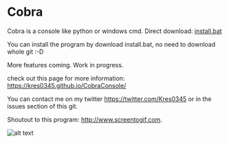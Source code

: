 # Cobra
Cobra is a console like python or windows cmd. Direct download: 
[install.bat](https://cdn.rawgit.com/kres0345/CobraConsole/4a17ccdc/install.bat)

You can install the program by download install.bat, no need to download whole git :-D

More features coming. Work in progress.

check out this page for more information: https://kres0345.github.io/CobraConsole/

You can contact me on my twitter https://twitter.com/Kres0345 or in the issues section of this git.

Shoutout to this program: http://www.screentogif.com.

![alt text](http://www.reactiongifs.us/wp-content/uploads/2013/10/nuh_uh_conan_obrien.gif "Logo Title Text 1")
